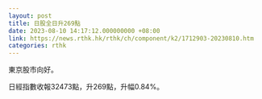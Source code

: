 ```yaml
---
layout: post
title: 日股全日升269點
date: 2023-08-10 14:17:12.000000000 +08:00
link: https://news.rthk.hk/rthk/ch/component/k2/1712903-20230810.htm
categories: rthk
---
```


東京股市向好。

日經指數收報32473點，升269點，升幅0.84%。
